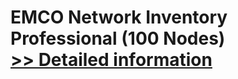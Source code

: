 # EMCO Network Inventory Professional (100 Nodes)<br />[>> Detailed information](https://secure.shareit.com/shareit/product.html?productid=300247714&affiliateid=200057808)